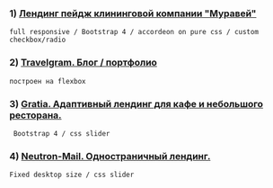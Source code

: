 
### 1) [Лендинг пейдж клининговой компании  "Муравей"](https://cyberspacedk.github.io/Clearing-Company-Ant/)
```
full responsive / Bootstrap 4 / accordeon on pure css / custom checkbox/radio
```
### 2)  [Travelgram. Блог / портфолио](https://cyberspacedk.github.io/Travelgram/)
```
построен на flexbox
```
### 3)  [Gratia. Адаптивный лендинг для кафе и небольшого ресторана.](https://cyberspacedk.github.io/Gratia/)
```
 Bootstrap 4 / css slider 
```
 ### 4)  [Neutron-Mail. Одностраничный лендинг.](https://cyberspacedk.github.io/Neutron-Mail/)
```
Fixed desktop size / css slider
```

 
